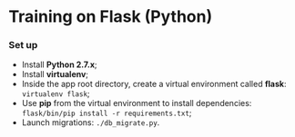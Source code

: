 # Training on Flask (Python)

### Set up

- Install **Python 2.7.x**;
- Install **virtualenv**;
- Inside the app root directory, create a virtual environment called **flask**: `virtualenv flask`;
- Use **pip** from the virtual environment to install dependencies: `flask/bin/pip install -r requirements.txt`;
- Launch migrations: `./db_migrate.py`.


